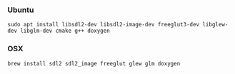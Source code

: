 ### Ubuntu

```shell
sudo apt install libsdl2-dev libsdl2-image-dev freeglut3-dev libglew-dev libglm-dev cmake g++ doxygen
```

### OSX

```shell
brew install sdl2 sdl2_image freeglut glew glm doxygen
```
